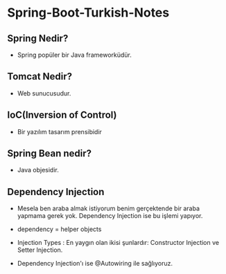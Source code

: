 # Spring-Boot-Turkish-Notes


## Spring Nedir?

- Spring popüler bir Java frameworküdür.

## Tomcat Nedir?

- Web sunucusudur.

## IoC(Inversion of Control)

- Bir yazılım tasarım prensibidir

## Spring Bean nedir?

 - Java objesidir.
 
## Dependency Injection
 
- Mesela ben araba almak istiyorum benim gerçektende bir araba yapmama gerek yok. Dependency Injection ise bu işlemi yapıyor.

-  dependency = helper objects

- Injection Types : En yaygın olan ikisi şunlardır: Constructor Injection ve Setter Injection.

- Dependency Injection'ı ise  @Autowiring ile sağlıyoruz.

  
  
